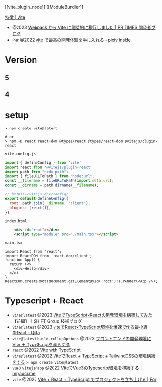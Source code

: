 [[vite_plugin_node]]
[[ModuleBundler]]

[特徴 | Vite](https://ja.vitejs.dev/guide/features.html)

- @2023 [Webpack から Vite に段階的に移行しました | PR TIMES 開発者ブログ](https://developers.prtimes.jp/2023/02/08/migrate-from-webpack-to-vite/)
- `PHP` @2022 [vite で最高の開発体験を手に入れる - pixiv inside](https://inside.pixiv.blog/2022/07/21/103000)

# Version
## 5

## 4

# setup
```
> npm create vite@latest

# or
> npm -D react react-dom @types/react @types/react-dom @vitejs/plugin-react
```

`vite.config.js`
```js
import { defineConfig } from 'vite'
import react from '@vitejs/plugin-react'
import path from "node:path";
import { fileURLToPath } from "node:url";
const __filename = fileURLToPath(import.meta.url);
const __dirname = path.dirname(__filename);

// https://vitejs.dev/config/
export default defineConfig({
  root: path.join(__dirname, 'client'),
  plugins: [react()],
})
```

`index.html`
```html
    <div id="root"></div>
    <script type="module" src="./main.tsx"></script>
```

`main.tsx`
```tsx
import React from 'react';
import ReactDOM from 'react-dom/client';
function App() {
  return (<>
    <div>Hello</div>
  </>)
}
ReactDOM.createRoot(document.getElementById('root')!).render(<App />);
```

# Typescript + React

- `vite@latest` @2023 [ViteでTypeScript×Reactの開発環境を構築してみた【前編】｜SHIFT Group 技術ブログ](https://note.com/shift_tech/n/n9c5fcd207680)
- `vite@latest` @2023 [viteでReact×TypeScript環境を爆速で作る最小版 #React - Qiita](https://qiita.com/teradonburi/items/fcdd900adb069811bfda)
- `vite@latest` `build.rollupOptions` @2023 [フロントエンドの開発環境にVite ＋ TypeScriptを導入する](https://designsupply-web.com/media/programming/7578/)
- `react` @2022 [Vite with TypeScript](https://www.robinwieruch.de/vite-typescript/)
- `vite@latest` @2022 [ViteでReact + TypeScript + TailwindCSSの環境構築をする](https://zenn.dev/sikkim/articles/93bf99d8588e68)
`> npm create vite@latest`
- `vue3` `vitejs@app` @2022 [ViteでVue3のTypescript環境を構築する | miyauci.me](https://miyauchi.dev/ja/posts/vite-vue3-typescript/)
- `vite` @2022 [Vite + React + TypeScript でプロジェクトを立ち上げる | For](https://for.kobayashiii.dev/articles/9jv5qclmgm7k)

